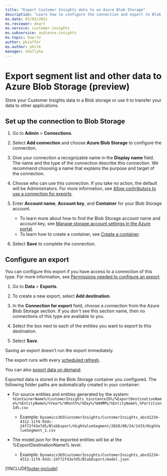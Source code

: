 ```yaml
---
title: "Export Customer Insights data to an Azure Blob Storage"
description: "Learn how to configure the connection and export to Blob storage."
ms.date: 03/03/2021
ms.reviewer: mhart
ms.service: customer-insights
ms.subservice: audience-insights
ms.topic: how-to
author: pkieffer
ms.author: philk
manager: shellyha
---
```


# Export segment list and other data to Azure Blob Storage (preview)


<!-- Below, are you talking specifically about Azure Blob Storage, or just a blob? That affects the capitalization. Here's style guidance: https://styleguides.azurewebsites.net/Styleguide/Read?id=2696&topicid=27921  -->


Store your Customer Insights data in a Blob storage or use it to transfer your data to other applications.

## Set up the connection to Blob Storage

1. Go to **Admin** > **Connections**.

1. Select **Add connection** and choose **Azure Blob Storage** to configure the connection.

1. Give your connection a recognizable name in the **Display name** field. The name and the type of the connection describe this connection. We recommend choosing a name that explains the purpose and target of the connection.

1. Choose who can use this connection. If you take no action, the default will be Administrators. For more information, see [Allow contributors to use a connection for exports](connections.md#allow-contributors-to-use-a-connection-for-exports).

1. Enter **Account name**, **Account key**, and **Container** for your Blob Storage account.
    - To learn more about how to find the Blob Storage account name and account key, see [Manage storage account settings in the Azure portal](/azure/storage/common/storage-account-manage).
    - To learn how to create a container, see [Create a container](/azure/storage/blobs/storage-quickstart-blobs-portal#create-a-container).

1. Select **Save** to complete the connection. 

## Configure an export

You can configure this export if you have access to a connection of this type. For more information, see [Permissions needed to configure an export](export-destinations.md#set-up-a-new-export).

1. Go to **Data** > **Exports**.

1. To create a new export, select **Add destination**.

1. In the **Connection for export** field, choose a connection from the Azure Blob Storage section. If you don't see this section name, then no connections of this type are available to you.

1. Select the box next to each of the entities you want to export to this destination.

1. Select **Save**.

Saving an export doesn't run the export immediately.

The export runs with every [scheduled refresh](system.md#schedule-tab).     

You can also [export data on demand](export-destinations.md#run-exports-on-demand). 

Exported data is stored in the Blob Storage container you configured. The following folder paths are automatically created in your container:

- For source entities and entities generated by the system:  
  `%ContainerName%/CustomerInsights_%instanceID%/%ExportDestinationName%/%EntityName%/%Year%/%Month%/%Day%/%HHMM%/%EntityName%_%PartitionId%.csv`  
  - Example: `Dynamics365CustomerInsights/CustomerInsights_abcd1234-4312-11f4-93dc-24f72f43e7d5/BlobExport/HighValueSegment/2020/08/24/1433/HighValueSegment_1.csv`
 
- The model.json for the exported entities will be at the %ExportDestinationName% level.  
  - Example: `Dynamics365CustomerInsights/CustomerInsights_abcd1234-4312-11f4-93dc-24f72f43e7d5/BlobExport/model.json`

[!INCLUDE[footer-include](../includes/footer-banner.md)]
